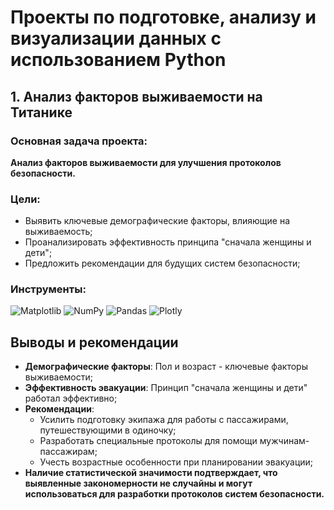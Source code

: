 # Проекты по подготовке, анализу и визуализации данных с использованием Python
## 1. Анализ факторов выживаемости на Титанике
### Основная задача проекта:
**Анализ факторов выживаемости для улучшения протоколов безопасности.**

### Цели:
- Выявить ключевые демографические факторы, влияющие на выживаемость;
- Проанализировать эффективность принципа "сначала женщины и дети";
- Предложить рекомендации для будущих систем безопасности;

### Инструменты:
![Matplotlib](https://img.shields.io/badge/Matplotlib-%23ffffff.svg?style=for-the-badge&logo=Matplotlib&logoColor=black) ![NumPy](https://img.shields.io/badge/numpy-%23013243.svg?style=for-the-badge&logo=numpy&logoColor=white) ![Pandas](https://img.shields.io/badge/pandas-%23150458.svg?style=for-the-badge&logo=pandas&logoColor=white) ![Plotly](https://img.shields.io/badge/Plotly-%233F4F75.svg?style=for-the-badge&logo=plotly&logoColor=white)

## Выводы и рекомендации

- **Демографические факторы**: Пол и возраст - ключевые факторы выживаемости;
- **Эффективность эвакуации**: Принцип "сначала женщины и дети" работал эффективно;
- **Рекомендации**:
   - Усилить подготовку экипажа для работы с пассажирами, путешествующими в одиночку;
   - Разработать специальные протоколы для помощи мужчинам-пассажирам;
   - Учесть возрастные особенности при планировании эвакуации;
- **Наличие статистической значимости подтверждает, что выявленные закономерности не случайны и могут использоваться для разработки протоколов систем безопасности.**

